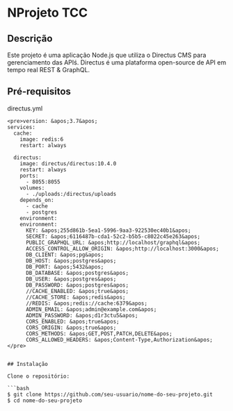 # NProjeto TCC

## Descrição

Este projeto é uma aplicação Node.js que utiliza o Directus CMS para gerenciamento das APIś. Directus é uma plataforma open-source de API em tempo real REST & GraphQL.


## Pré-requisitos


directus.yml
```
<pre>version: &apos;3.7&apos;
services:
  cache:
    image: redis:6
    restart: always

  directus:
    image: directus/directus:10.4.0
    restart: always
    ports:
      - 8055:8055
    volumes:
      - ./uploads:/directus/uploads
    depends_on:
      - cache
      - postgres
    environment:
    environment:
      KEY: &apos;255d861b-5ea1-5996-9aa3-922530ec40b1&apos;
      SECRET: &apos;6116487b-cda1-52c2-b5b5-c8022c45e263&apos;
      PUBLIC_GRAPHQL_URL: &apos;http://localhost/graphql&apos;
      ACCESS_CONTROL_ALLOW_ORIGIN: &apos;http://localhost:3000&apos;
      DB_CLIENT: &apos;pg&apos;
      DB_HOST: &apos;postgres&apos;
      DB_PORT: &apos;5432&apos;
      DB_DATABASE: &apos;postgres&apos;
      DB_USER: &apos;postgres&apos;
      DB_PASSWORD: &apos;postgres&apos;
      //CACHE_ENABLED: &apos;true&apos;
      //CACHE_STORE: &apos;redis&apos;
      //REDIS: &apos;redis://cache:6379&apos;
      ADMIN_EMAIL: &apos;admin@example.com&apos;
      ADMIN_PASSWORD: &apos;d1r3ctu5&apos;
      CORS_ENABLED: &apos;true&apos;
      CORS_ORIGIN: &apos;true&apos;
      CORS_METHODS: &apos;GET,POST,PATCH,DELETE&apos;
      CORS_ALLOWED_HEADERS: &apos;Content-Type,Authorization&apos;
</pre>


## Instalação

Clone o repositório:

```bash
$ git clone https://github.com/seu-usuario/nome-do-seu-projeto.git
$ cd nome-do-seu-projeto

